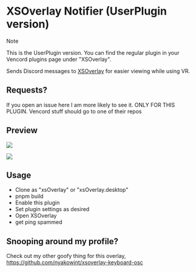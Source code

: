 # XSOverlay Notifier (UserPlugin version)

> [!NOTE]
> This is the UserPlugin version. You can find the regular plugin in your Vencord plugins page under "XSOverlay".

Sends Discord messages to [XSOverlay](https://store.steampowered.com/app/1173510/XSOverlay/) for easier viewing while using VR.

## Requests?
If you open an issue here I am more likely to see it. ONLY FOR THIS PLUGIN. Vencord stuff should go to one of their repos

## Preview

![](https://github.com/Vendicated/Vencord/assets/24845294/205d2055-bb4a-44e4-b7e3-265391bccd40)

![](https://github.com/Vendicated/Vencord/assets/24845294/f15eff61-2d52-4620-bcab-808ecb1606d2)

## Usage
- Clone as "xsOverlay" or "xsOverlay.desktop"
- pnpm build
- Enable this plugin
- Set plugin settings as desired
- Open XSOverlay
- get ping spammed

## Snooping around my profile?
Check out my other goofy thing for this overlay, https://github.com/nyakowint/xsoverlay-keyboard-osc
